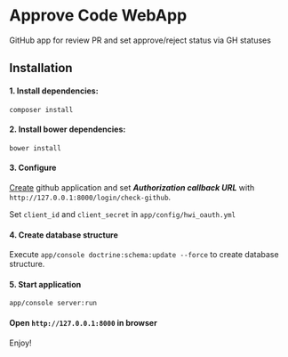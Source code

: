 # Approve Code WebApp
GitHub app for review PR and set approve/reject status via GH statuses

## Installation
#### 1. Install dependencies:
`composer install`

#### 2. Install bower dependencies:
`bower install`

#### 3. Configure
[Create](https://github.com/settings/applications/new) github application and set ***Authorization callback URL***
with `http://127.0.0.1:8000/login/check-github`.

Set `client_id` and `client_secret` in `app/config/hwi_oauth.yml`

#### 4. Create database structure
Execute `app/console doctrine:schema:update --force` to create database structure.

#### 5. Start application
`app/console server:run`

#### Open `http://127.0.0.1:8000` in browser

Enjoy!
